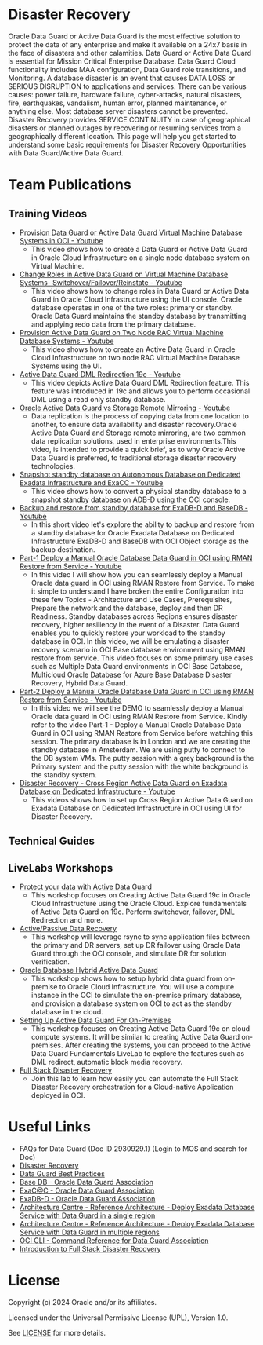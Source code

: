 # Disaster Recovery

Oracle Data Guard or Active Data Guard is the most effective solution to protect the data of any enterprise and make it available on a 24x7 basis in the face of disasters and other calamities. Data Guard or Active Data Guard is essential for Mission Critical Enterprise Database. Data Guard Cloud functionality includes MAA configuration, Data Guard role transitions, and Monitoring.
A database disaster is an event that causes DATA LOSS or SERIOUS DISRUPTION to applications and services. There can be various causes: power failure, hardware failure, cyber-attacks, natural disasters, fire, earthquakes, vandalism, human error, planned maintenance, or anything else. Most database server disasters cannot be prevented. Disaster Recovery provides SERVICE CONTINUITY in case of geographical disasters or planned outages by recovering or resuming services from a geographically different location. This page will help you get started to understand some basic requirements for Disaster Recovery Opportunities with Data Guard/Active Data Guard.

# Team Publications

## Training Videos

- [Provision Data Guard or Active Data Guard Virtual Machine Database Systems in OCI - Youtube](https://youtu.be/FKaJGB4IYDo?si=02tJyYj7GzR_6JVN)
    - This video shows how to create a Data Guard or Active Data Guard in Oracle Cloud Infrastructure on a single node database system on Virtual Machine.
- [Change Roles in Active Data Guard on Virtual Machine Database Systems- Switchover/Failover/Reinstate - Youtube](https://youtu.be/OqxQeIRCfIo?si=YQZuO-6VA8gkGWm7)
    - This video shows how to change roles in Data Guard or Active Data Guard in Oracle Cloud Infrastructure using the UI console. Oracle database operates in one of the two roles: primary or standby. Oracle Data Guard maintains the standby database by transmitting and applying redo data from the primary database.
- [Provision Active Data Guard on Two Node RAC Virtual Machine Database Systems - Youtube](https://youtu.be/9bilFD2oQaQ?si=SCYQzP0NUmy9-yd-)
    - This video shows how to create an Active Data Guard in Oracle Cloud Infrastructure on two node RAC Virtual Machine Database Systems using the UI.
- [Active Data Guard DML Redirection 19c - Youtube](https://youtu.be/VTuW0hWPRlM?si=6dfLBj4ejosRPvXj)
    - This video depicts Active Data Guard DML Redirection feature. This feature was introduced in 19c and allows you to perform occasional DML using a read only standby database.
- [Oracle Active Data Guard vs Storage Remote Mirroring - Youtube](https://youtu.be/xN4CkY2bJL0?si=nfu_TRhIW27J50tE)
    - Data replication is the process of copying data from one location to another, to ensure data availability and disaster recovery.Oracle Active Data Guard and Storage remote mirroring, are two common data replication solutions, used in enterprise environments.This video, is intended to provide a quick brief, as to why Oracle Active Data Guard is preferred, to traditional storage disaster recovery technologies.
- [Snapshot standby database on Autonomous Database on Dedicated Exadata Infrastructure and ExaCC - Youtube](https://youtu.be/-dLYp9k7BOs?si=dv7cS0Q-oF0IJzPq)
    - This video shows how to convert a physical standby database to a snapshot standby database on ADB-D using the OCI console.
- [Backup and restore from standby database for ExaDB-D and BaseDB - Youtube](https://youtu.be/8CVjWQ7lqsA?si=usFCqpBCu1XZUXmg)
    - In this short video let's explore the ability to backup and restore from a standby database for Oracle Exadata Database on Dedicated Infrastructure ExaDB-D and BaseDB with OCI Object storage as the backup destination.
- [Part-1 Deploy a Manual Oracle Database Data Guard in OCI using RMAN Restore from Service - Youtube](https://youtu.be/seZ0YUMaX7U?si=n14lTqCr3VYzL5pb)
    - In this video I will show how you can seamlessly deploy a Manual Oracle data guard in OCI using RMAN Restore from Service. To make it simple to understand I have broken the entire Configuration into these few Topics - Architecture and Use Cases, Prerequisites, Prepare the network and the database, deploy and then DR Readiness. Standby databases across Regions ensures disaster recovery, higher resiliency in the event of a Disaster. Data Guard enables you to quickly restore your workload to the standby database in OCI. In this video, we will be emulating a disaster recovery scenario in OCI Base database environment using RMAN restore from service. This video focuses on some primary use cases such as Multiple Data Guard environments in OCI Base Database, Multicloud Oracle Database for Azure Base Database Disaster Recovery, Hybrid Data Guard.
- [Part-2 Deploy a Manual Oracle Database Data Guard in OCI using RMAN Restore from Service - Youtube](https://youtu.be/KQg_qF5oSfg?si=mGu1YhgtK2JeybmS)
    - In this video we will see the DEMO to seamlessly deploy a Manual Oracle data guard in OCI using RMAN Restore from Service. Kindly refer to the video Part-1 - Deploy a Manual Oracle Database Data Guard in OCI using RMAN Restore from Service before watching this session. The primary database is in London and we are creating the standby database in Amsterdam. We are using putty to connect to the DB system VMs. The putty session with a grey background is the Primary system and the putty session with the white background is the standby system.
- [Disaster Recovery - Cross Region Active Data Guard on Exadata Database on Dedicated Infrastructure - Youtube](https://youtu.be/VsyjvJlBQzw?si=MP_5QXZEUULVsC9C)
    - This videos shows how to set up Cross Region Active Data Guard on Exadata Database on Dedicated Infrastructure in OCI using UI for Disaster Recovery.



## Technical Guides



## LiveLabs Workshops
- [Protect your data with Active Data Guard](https://apexapps.oracle.com/pls/apex/r/dbpm/livelabs/view-workshop?wid=625)
    - This workshop focuses on Creating Active Data Guard 19c in Oracle Cloud Infrastructure using the Oracle Cloud. Explore fundamentals of Active Data Guard on 19c. Perform switchover, failover, DML Redirection and more.
- [Active/Passive Data Recovery](https://apexapps.oracle.com/pls/apex/r/dbpm/livelabs/view-workshop?wid=715)
    - This workshop will leverage rsync to sync application files between the primary and DR servers, set up DR failover using Oracle Data Guard through the OCI console, and simulate DR for solution verification.
- [Oracle Database Hybrid Active Data Guard](https://apexapps.oracle.com/pls/apex/r/dbpm/livelabs/view-workshop?wid=609)
    - This workshop shows how to setup hybrid data guard from on-premise to Oracle Cloud Infrastructure. You will use a compute instance in the OCI to simulate the on-premise primary database, and provision a database system on OCI to act as the standby database in the cloud.
- [Setting Up Active Data Guard For On-Premises](https://apexapps.oracle.com/pls/apex/r/dbpm/livelabs/view-workshop?wid=873)
    - This workshop focuses on Creating Active Data Guard 19c on cloud compute systems. It will be similar to creating Active Data Guard on-premises. After creating the systems, you can proceed to the Active Data Guard Fundamentals LiveLab to explore the features such as DML redirect, automatic block media recovery.
- [Full Stack Disaster Recovery](https://apexapps.oracle.com/pls/apex/r/dbpm/livelabs/view-workshop?wid=3357)
    - Join this lab to learn how easily you can automate the Full Stack Disaster Recovery orchestration for a Cloud-native Application deployed in OCI.



# Useful Links

- FAQs for Data Guard (Doc ID 2930929.1) (Login to MOS and search for Doc)
- [Disaster Recovery](https://www.oracle.com/cloud/backup-and-disaster-recovery/what-is-disaster-recovery/#cloud-based-deployment)
- [Data Guard Best Practices](https://docs.oracle.com/en/database/oracle/oracle-database/19/haovw/oracle-data-guard-best-practices.html)
- [Base DB - Oracle Data Guard Association](https://docs.oracle.com/en/cloud/paas/bm-and-vm-dbs-cloud/dataguard.html)
- [ExaC@C - Oracle Data Guard Association](https://docs.oracle.com/en/engineered-systems/exadata-cloud-at-customer/ecccm/ecc-using-data-guard.html#GUID-6EBC4D6A-C58B-4721-B756-F22FC6819A45)
- [ExaDB-D - Oracle Data Guard Association](https://docs.oracle.com/en/engineered-systems/exadata-cloud-service/ecscm/using-data-guard-with-exacc.html#GUID-6EBC4D6A-C58B-4721-B756-F22FC6819A45)
- [Architecture Centre - Reference Architecture - Deploy Exadata Database Service with Data Guard in a single region](https://docs.oracle.com/en/solutions/exacs-data-guard-single-region/index.html#GUID-D56ECB76-366B-44EC-B02E-6CFFD379E219)
- [Architecture Centre - Reference Architecture - Deploy Exadata Database Service with Data Guard in multiple regions](https://docs.oracle.com/en/solutions/exacs-data-guard-multi-region/index.html#GUID-F25AA974-B5AC-48BD-BF5A-37C1043EADFD)
- [OCI CLI - Command Reference for Data Guard Association](https://docs.oracle.com/en-us/iaas/tools/oci-cli/3.40.1/oci_cli_docs/cmdref/db/data-guard-association.html)
- [Introduction to Full Stack Disaster Recovery](https://www.youtube.com/watch?v=GiyFs8Cpksg&t=587s)

# License

Copyright (c) 2024 Oracle and/or its affiliates.

Licensed under the Universal Permissive License (UPL), Version 1.0.

See [LICENSE](https://github.com/oracle-devrel/technology-engineering/blob/main/LICENSE) for more details.

